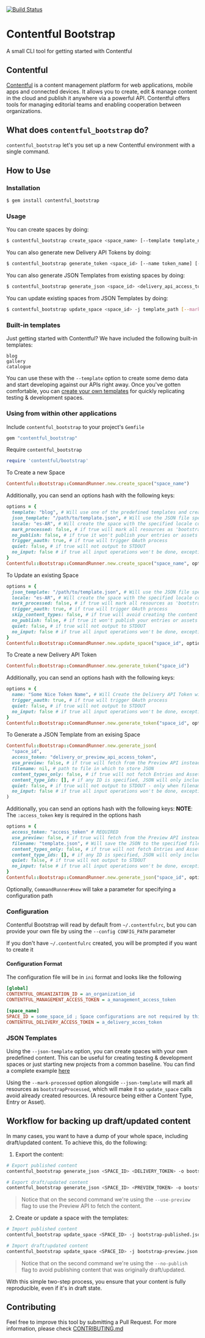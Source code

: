 [![Build Status](https://travis-ci.org/contentful/contentful-bootstrap.rb.svg)](https://travis-ci.org/contentful/contentful-bootstrap.rb)

# Contentful Bootstrap

A small CLI tool for getting started with Contentful

## Contentful
[Contentful](http://www.contentful.com) is a content management platform for web applications,
mobile apps and connected devices. It allows you to create, edit & manage content in the cloud
and publish it anywhere via a powerful API. Contentful offers tools for managing editorial
teams and enabling cooperation between organizations.

## What does `contentful_bootstrap` do?
`contentful_bootstrap` let's you set up a new Contentful environment with a single command.

## How to Use

### Installation

```bash
$ gem install contentful_bootstrap
```

### Usage

You can create spaces by doing:

```bash
$ contentful_bootstrap create_space <space_name> [--template template_name] [--json-template template_path] [--locale locale_code] [--mark-processed] [--no-publish] [--config CONFIG_PATH] [--quiet]
```

You can also generate new Delivery API Tokens by doing:

```bash
$ contentful_bootstrap generate_token <space_id> [--name token_name] [--config CONFIG_PATH] [--quiet]
```

You can also generate JSON Templates from existing spaces by doing:

```bash
$ contentful_bootstrap generate_json <space_id> <delivery_api_access_token> [--output-file OUTPUT PATH] [--content-type-ids ct_id_1,ct_id_2] [--content-types-only] [--use-preview] [--quiet]
```

You can update existing spaces from JSON Templates by doing:

```bash
$ contentful_bootstrap update_space <space_id> -j template_path [--mark-processed] [--skip-content-types] [--no-publish] [--quiet]
```

### Built-in templates

Just getting started with Contentful? We have included the following built-in templates:

```
blog
gallery
catalogue
```

You can use these with the `--template` option to create some demo data and start developing
against our APIs right away. Once you've gotten comfortable, you can
[create your own templates](#json-templates) for quickly replicating testing & development spaces.

### Using from within other applications

Include `contentful_bootstrap` to your project's `Gemfile`

```ruby
gem "contentful_bootstrap"
```

Require `contentful_bootstrap`

```ruby
require 'contentful/bootstrap'
```

To Create a new Space

```ruby
Contentful::Bootstrap::CommandRunner.new.create_space("space_name")
```

Additionally, you can send an options hash with the following keys:

```ruby
options = {
  template: "blog", # Will use one of the predefined templates and create Content Types, Assets and Entries
  json_template: "/path/to/template.json", # Will use the JSON file specified as a Template
  locale: "es-AR", # Will create the space with the specified locale code as default locale, defaults to "en-US"
  mark_processed: false, # if true will mark all resources as 'bootstrapProcessed' and will be avoided for update_space calls (doesnt affect create_space)
  no_publish: false, # if true it won't publish your entries or assets
  trigger_oauth: true, # if true will trigger OAuth process
  quiet: false, # if true will not output to STDOUT
  no_input: false # if true all input operations won't be done, exceptions thrown with alternatives through configuration file in cases in which it cannot proceed
}
Contentful::Bootstrap::CommandRunner.new.create_space("space_name", options)
```

To Update an existing Space

```ruby
options = {
  json_template: "/path/to/template.json", # Will use the JSON file specified as a Template
  locale: "es-AR", # Will create the space with the specified locale code as default locale, defaults to "en-US"
  mark_processed: false, # if true will mark all resources as 'bootstrapProcessed and will be avoided on future update_space calls
  trigger_oauth: true, # if true will trigger OAuth process
  skip_content_types: false, # if true will avoid creating the content types
  no_publish: false, # if true it won't publish your entries or assets
  quiet: false, # if true will not output to STDOUT
  no_input: false # if true all input operations won't be done, exceptions thrown with alternatives through configuration file in cases in which it cannot proceed
}
Contentful::Bootstrap::CommandRunner.new.update_space("space_id", options)
```

To Create a new Delivery API Token

```ruby
Contentful::Bootstrap::CommandRunner.new.generate_token("space_id")
```

Additionally, you can send an options hash with the following keys:

```ruby
options = {
  name: "Some Nice Token Name", # Will Create the Delivery API Token with the specified name
  trigger_oauth: true, # if true will trigger OAuth process
  quiet: false, # if true will not output to STDOUT
  no_input: false # if true all input operations won't be done, exceptions thrown with alternatives through configuration file in cases in which it cannot proceed
}
Contentful::Bootstrap::CommandRunner.new.generate_token("space_id", options)
```

To Generate a JSON Template from an exising Space

```ruby
Contentful::Bootstrap::CommandRunner.new.generate_json(
  "space_id",
  access_token: "delivery_or_preview_api_access_token",
  use_preview: false, # if true will fetch from the Preview API instead of Delivery API
  filename: nil, # path to file in which to store JSON
  content_types_only: false, # if true will not fetch Entries and Assets
  content_type_ids: [], # if any ID is specified, JSON will only include those content types and entries that have that content type
  quiet: false, # if true will not output to STDOUT - only when filename is provided
  no_input: false # if true all input operations won't be done, exceptions thrown with alternatives through configuration file in cases in which it cannot proceed
)
```

Additionally, you can send an options hash with the following keys:
**NOTE**: The `:access_token` key is required in the options hash

```ruby
options = {
  access_token: "access_token" # REQUIRED
  use_preview: false, # if true will fetch from the Preview API instead of Delivery API
  filename: "template.json", # Will save the JSON to the specified file
  content_types_only: false, # if true will not fetch Entries and Assets
  content_type_ids: [], # if any ID is specified, JSON will only include those content types and entries that have that content type
  quiet: false, # if true will not output to STDOUT
  no_input: false # if true all input operations won't be done, exceptions thrown with alternatives through configuration file in cases in which it cannot proceed
}
Contentful::Bootstrap::CommandRunner.new.generate_json("space_id", options)
```

Optionally, `CommandRunner#new` will take a parameter for specifying a configuration path

### Configuration

Contentful Bootstrap will read by default from `~/.contentfulrc`, but you can provide your own
file by using the `--config CONFIG_PATH` parameter

If you don't have `~/.contentfulrc` created, you will be prompted if you want to create it

#### Configuration Format

The configuration file will be in `ini` format and looks like the following

```ini
[global]
CONTENTFUL_ORGANIZATION_ID = an_organization_id
CONTENTFUL_MANAGEMENT_ACCESS_TOKEN = a_management_access_token

[space_name]
SPACE_ID = some_space_id ; Space configurations are not required by this tool, but can be generated by it
CONTENTFUL_DELIVERY_ACCESS_TOKEN = a_delivery_acces_token
```

### JSON Templates

Using the `--json-template` option, you can create spaces with your own predefined content.
This can be useful for creating testing & development spaces or just starting new projects from
a common baseline. You can find a complete example [here](./examples/templates/catalogue.json)

Using the `--mark-processed` option alongside `--json-template` will mark all resources as `bootstrapProcessed`,
which will make it so `update_space` calls avoid already created resources. (A resource being either a Content Type, Entry or Asset).

## Workflow for backing up draft/updated content

In many cases, you want to have a dump of your whole space, including draft/updated content.
To achieve this, do the following:

1. Export the content:

```bash
# Export published content
contentful_bootstrap generate_json <SPACE_ID> <DELIVERY_TOKEN> -o bootstrap-published.json

# Export draft/updated content
contentful_bootstrap generate_json <SPACE_ID> <PREVIEW_TOKEN> -o bootstrap-preview.json --use-preview
```

> Notice that on the second command we're using the `--use-preview` flag to use the Preview API to fetch the content.

2. Create or update a space with the templates:

```bash
# Import published content
contentful_bootstrap update_space <SPACE_ID> -j bootstrap-published.json

# Import draft/updated content
contentful_bootstrap update_space <SPACE_ID> -j bootstrap-preview.json --no-publish
```

> Notice that on the second command we're using the `--no-publish` flag to avoid publishing content that was originally draft/updated.

With this simple two-step process, you ensure that your content is fully reproducible, even if it's in draft state.

## Contributing

Feel free to improve this tool by submitting a Pull Request. For more information,
please check [CONTRIBUTING.md](./CONTRIBUTING.md)

